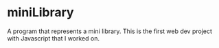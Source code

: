 # miniLibrary
A program that represents a mini library. This is the first web dev project with Javascript that I worked on.
